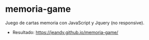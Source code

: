 # memoria-game
Juego de cartas memoria con JavaScript y Jquery (no responsive).

- Resultado:  https://jeandv.github.io/memoria-game/

